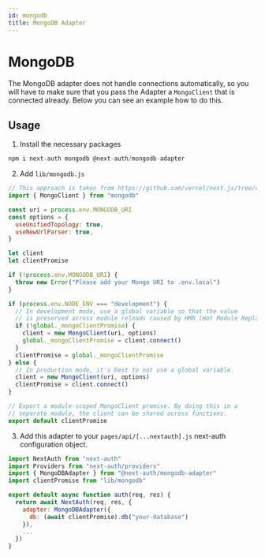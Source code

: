 ```yaml
---
id: mongodb
title: MongoDB Adapter
---
```


# MongoDB

The MongoDB adapter does not handle connections automatically, so you will have to make sure that you pass the Adapter a `MongoClient` that is connected already. Below you can see an example how to do this.

## Usage

1. Install the necessary packages

```js
npm i next-auth mongodb @next-auth/mongodb-adapter
```

2. Add `lib/mongodb.js`

```js
// This approach is taken from https://github.com/vercel/next.js/tree/canary/examples/with-mongodb
import { MongoClient } from "mongodb"

const uri = process.env.MONGODB_URI
const options = {
  useUnifiedTopology: true,
  useNewUrlParser: true,
}

let client
let clientPromise

if (!process.env.MONGODB_URI) {
  throw new Error("Please add your Mongo URI to .env.local")
}

if (process.env.NODE_ENV === "development") {
  // In development mode, use a global variable so that the value
  // is preserved across module reloads caused by HMR (Hot Module Replacement).
  if (!global._mongoClientPromise) {
    client = new MongoClient(uri, options)
    global._mongoClientPromise = client.connect()
  }
  clientPromise = global._mongoClientPromise
} else {
  // In production mode, it's best to not use a global variable.
  client = new MongoClient(uri, options)
  clientPromise = client.connect()
}

// Export a module-scoped MongoClient promise. By doing this in a
// separate module, the client can be shared across functions.
export default clientPromise
```

3. Add this adapter to your `pages/api/[...nextauth].js` next-auth configuration object.

```js
import NextAuth from "next-auth"
import Providers from "next-auth/providers"
import { MongoDBAdapter } from "@next-auth/mongodb-adapter"
import clientPromise from "lib/mongodb"

export default async function auth(req, res) {
  return await NextAuth(req, res, {
    adapter: MongoDBAdapter({
      db: (await clientPromise).db("your-database")
    }),
    ...
  })
}
```